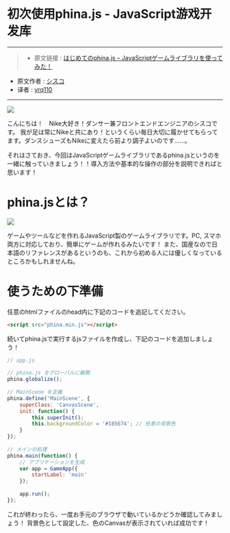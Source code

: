 # 初次使用phina.js - JavaScript游戏开发库
***

>* 原文链接 : [はじめてのphina.js – JavaScriptゲームライブラリを使ってみた！](https://liginc.co.jp/306739)
* 原文作者 : [シスコ](https://liginc.co.jp/member/member_detail?user=cisco)
* 译者 : [yrq110](https://github.com/yrq110)

***

![](https://cdn.liginc.co.jp/wp-content/uploads/2016/08/147263633475346200_15-1310x874.jpg)

こんにちは！　Nike大好き！ダンサー兼フロントエンドエンジニアのシスコです。
我が足は常にNikeと共にあり！というくらい毎日大切に履かせてもらってます。ダンスシューズもNikeに変えたら前より調子よいのです……。

それはさておき、今回はJavaScriptゲームライブラリであるphina.jsというのを一緒に触っていきましょう！！導入方法や基本的な操作の部分を説明できればと思います！

# phina.jsとは？

![](https://cdn.liginc.co.jp/wp-content/uploads/2016/08/147205642564284300_35.png)

ゲームやツールなどを作れるJavaScript製のゲームライブラリです。PC, スマホ両方に対応しており、簡単にゲームが作れるみたいです！
また、国産なので日本語のリファレンスがあるというのも、これから初める人には優しくなっているところかもしれませんね。

# 使うための下準備

任意のhtmlファイルのhead内に下記のコードを追記してください。

```html
<script src="phina.min.js"></script>
```

続いてphina.jsで実行するjsファイルを作成し、下記のコードを追加しましょう！

```javascript
// app.js
 
// phina.js をグローバルに展開
phina.globalize();
 
// MainScene を定義
phina.define('MainScene', {
    superClass: 'CanvasScene',
    init: function() {
        this.superInit();
        this.backgroundColor = '#185674'; // 任意の背景色
    }
});
 
// メインの処理
phina.main(function() {
    // アプリケーションを生成
    var app = GameApp({
        startLabel: 'main'
    });
 
    app.run();
});
```

これが終わったら、一度お手元のブラウザで動いているかどうか確認してみましょう！
背景色として設定した、色のCanvasが表示されていれば成功です！
